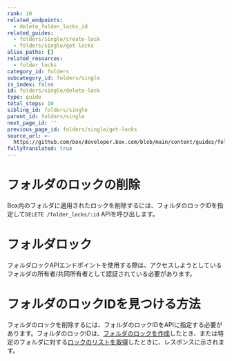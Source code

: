 ```yaml
---
rank: 10
related_endpoints:
  - delete_folder_locks_id
related_guides:
  - folders/single/create-lock
  - folders/single/get-locks
alias_paths: []
related_resources:
  - folder_locks
category_id: folders
subcategory_id: folders/single
is_index: false
id: folders/single/delete-lock
type: guide
total_steps: 10
sibling_id: folders/single
parent_id: folders/single
next_page_id: ''
previous_page_id: folders/single/get-locks
source_url: >-
  https://github.com/box/developer.box.com/blob/main/content/guides/folders/single/delete-lock.md
fullyTranslated: true
---
```

# フォルダのロックの削除

Box内のフォルダに適用されたロックを削除するには、フォルダのロックIDを指定して`DELETE /folder_locks/:id` APIを呼び出します。

<Message type="notice">

# フォルダロック

フォルダロックAPIエンドポイントを使用する際は、アクセスしようとしているフォルダの所有者/共同所有者として認証されている必要があります。

</Message>

<Samples id="delete_folder_locks_id">

</Samples>

<Message type="notice">

# フォルダのロックIDを見つける方法

フォルダのロックを削除するには、フォルダのロックIDをAPIに指定する必要があります。フォルダのロックIDは、[フォルダのロックを作成](g://folders/single/create-lock)したとき、または特定のフォルダに対する[ロックのリストを取得](g://folders/single/get-locks)したときに、レスポンスに示されます。

</Message>
